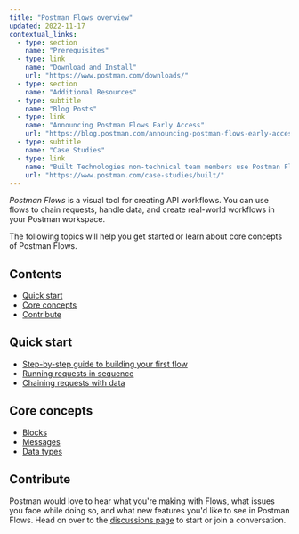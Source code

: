 ```yaml
---
title: "Postman Flows overview"
updated: 2022-11-17
contextual_links:
  - type: section
    name: "Prerequisites"
  - type: link
    name: "Download and Install"
    url: "https://www.postman.com/downloads/"
  - type: section
    name: "Additional Resources"
  - type: subtitle
    name: "Blog Posts"
  - type: link
    name: "Announcing Postman Flows Early Access"
    url: "https://blog.postman.com/announcing-postman-flows-early-access/"
  - type: subtitle
    name: "Case Studies"
  - type: link
    name: "Built Technologies non-technical team members use Postman Flows"
    url: "https://www.postman.com/case-studies/built/"
---
```


_Postman Flows_ is a visual tool for creating API workflows. You can use flows to chain requests, handle data, and create real-world workflows in your Postman workspace.

The following topics will help you get started or learn about core concepts of Postman Flows.

## Contents

* [Quick start](#quick-start)
* [Core concepts](#core-concepts)
* [Contribute](#contribute)

## Quick start

* [Step-by-step guide to building your first flow](/docs/postman-flows/flows-intro/building-your-first-flow/)
* [Running requests in sequence](/docs/postman-flows/flows-intro/running-requests-in-sequence/)
* [Chaining requests with data](/docs/postman-flows/flows-intro/chaining-requests-with-data/)

## Core concepts

* [Blocks](/docs/postman-flows/core-concepts/blocks/)
* [Messages](/docs/postman-flows/core-concepts/messages/)
* [Data types](/docs/postman-flows/core-concepts/data-types/)

## Contribute

Postman would love to hear what you're making with Flows, what issues you face while doing so, and what new features you'd like to see in Postman Flows. Head on over to the [discussions page](https://github.com/postmanlabs/postman-flows/discussions) to start or join a conversation.
